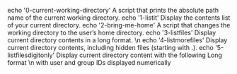 echo '0-current-working-directory' A script that prints the absolute path name of the current working directory.
echo '1-listit' Display the contents list of your current directory.
echo '2-bring-me-home' A script that changes the working directory to the user’s home directory.
echo '3-listfiles' Display current directory contents in a long format. \n
echo '4-listmorefiles' Display current directory contents, including hidden files (starting with .).
echo '5-listfilesdigitonly' Display current directory content with the following Long format \n 
with user and group IDs displayed numerically
